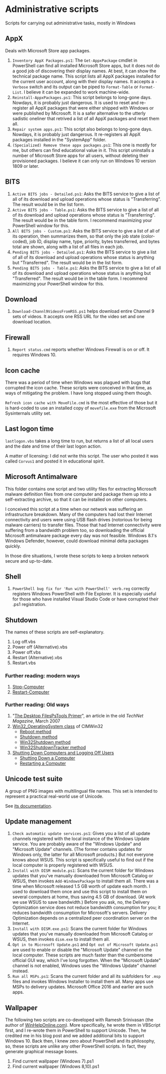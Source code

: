 # Administrative scripts
Scripts for carrying out administrative tasks, mostly in Windows

## AppX

Deals with Microsoft Store app packages.

1. `Inventory AppX Packages.ps1`: The `Get-AppxPackage` cmdlet in PowerShell can find all installed Microsoft Store apps, but it does not do a good job of discovering their display names. At best, it can show the technical package name. This script lists all AppX packages installed for the current user account, along with their display names. It accepts a `-Verbose` switch and its output can be piped to `Format-Table` or `Format-List`. I believe it can be expanded to work machine-wide.
2. `Reinstall-AppxPackages.ps1`: This script belongs to long-gone days. Nowdays, it is probably just dangerous. It is used to reset and re-register all AppX packages that were either shipped with Windows or were published by Microsoft. It is a safer alternative to the utterly sadistic oneliner that retrived a list of all AppX packages and reset them all.
3. `Repair system apps.ps1`: This script also belongs to long-gone days. Nowdays, it is probably just dangerous. It re-registers all AppX packages installed in the "SystemApp" folder.
4. `(Specialized) Remove these appx packages.ps1`: This one is mostly for me, but others can find educational value in it. This script uninstalls a number of Microsoft Store apps for all users, without deleting their provisioned packages. I believe it can only run on Windows 10 version 1809 or later.

## BITS

1. `Active BITS jobs - Detailed.ps1`: Asks the BITS service to give a list of all of its download and upload operations whose status is "Transferring". The result would be in the list form.
2. `Active BITS jobs - Table.ps1`: Asks the BITS service to give a list of all of its download and upload operations whose status is "Transferring". The result would be in the table form. I recommend maximizing your PowerShell window for this.
3. `All BITS jobs - Custom.ps1`: Asks the BITS service to give a list of all of its operation, then summarizes them, so that only the job state (color-coded), job ID, display name, type, priority, bytes transferred, and bytes total are shown, along with a list of all files in each job.
4. `Pending BITS jobs - Detailed.ps1`: Asks the BITS service to give a list of all of its download and upload operations whose status is anything but "Transferred". The result would be in the list form.
6. `Pending BITS jobs - Table.ps1`: Asks the BITS service to give a list of all of its download and upload operations whose status is anything but "Transferred". The result would be in the table form. I recommend maximizing your PowerShell window for this.

## Download

1. `Download-Channl9VideosFromRSS.ps1` helps download entire Channel 9 sets of videos. It accepts one RSS URL for the video set and one download location.

## Firewall

1. `Report status.cmd` reports whether Windows Firewall is on or off. It requires Windows 10.

## Icon cache

There was a period of time when Windows was plagued with bugs that corrupted the icon cache. These scripts were conceived in that time, as ways of mitigating the problem. I have long stopped using them though.

`Refresh icon cache with MoveFile.cmd` is the most effective of those but it is hard-coded to use an installed copy of `movefile.exe` from the Microsoft Sysinternals utility set.

## Last logon time

`lastlogon.vbs` takes a long time to run, but returns a list of all local users and the date and time of their last logon action.

A matter of licensing: I did not write this script. The user who posted it was called `Corvus1` and posted it in educational spirit.

## Microsoft Antimalware

This folder contains one script and two utility files for extracting Microsoft malware definition files from one computer and package them up into a self-extracting archive, so that it can be installed on other computers.

I conceived this script at a time when our network was suffering an infrastructure breakdown. Many of the computers had lost their Internet connectivity and users were using USB flash drives (notorious for being malware carriers) to transfer files. Those that had Internet connectivity were suffering from a bandwidth problem too, so downloading the official Microsoft antimalware package every day was not feasible. Windows 8.1's Windows Defender, however, could download minimal delta packages quickly.

In those dire situations, I wrote these scripts to keep a broken network secure and up-to-date.

## Shell

1. `PowerShell bug fix for 'Run with PowerShell' verb.reg` correctly registers Windows PowerShell with File Explorer. It is especially useful for those who have installed Visual Studio Code or have corrupted their .ps1 registration.

## Shutdown

The names of these scripts are self-explanatory.

1. Log off.vbs
2. Power off (Alternative).vbs
3. Power off.vbs
4. Restart (Alternative).vbs
5. Restart.vbs

### Further reading: modern ways

1. [Stop-Computer](https://docs.microsoft.com/en-us/powershell/module/microsoft.powershell.management/stop-computer?view=powershell-5.1)
2. [Restart-Computer](https://docs.microsoft.com/en-us/powershell/module/microsoft.powershell.management/restart-computer?view=powershell-5.1)

### Further reading: Old ways

1. "[The Desktop FilesPsTools Primer](https://docs.microsoft.com/en-us/previous-versions/technet-magazine/cc162490(v=msdn.10))", an article in the old _TechNet Magazine_, March 2007
2. [Win32_OperatingSystem class](https://docs.microsoft.com/en-us/windows/win32/cimwin32prov/win32-operatingsystem) of CIMWin32
    - [Reboot method](https://docs.microsoft.com/en-us/windows/win32/cimwin32prov/reboot-method-in-class-win32-operatingsystem)
    - [Shutdown method](https://docs.microsoft.com/en-us/windows/win32/cimwin32prov/shutdown-method-in-class-win32-operatingsystem)
    - [Win32Shutdown method](https://docs.microsoft.com/en-us/windows/win32/cimwin32prov/win32shutdown-method-in-class-win32-operatingsystem)
    - [Win32ShutdownTracker method](https://docs.microsoft.com/en-us/windows/win32/cimwin32prov/win32shutdowntracker-method-in-class-win32-operatingsystem)
3. [Shutting Down Computers and Logging Off Users](https://docs.microsoft.com/en-us/previous-versions/tn-archive/ee156553(v=technet.10))
    - [Shutting Down a Computer](https://docs.microsoft.com/en-us/previous-versions/tn-archive/ee156545(v=technet.10))
    - [Restarting a Computer](https://docs.microsoft.com/en-us/previous-versions/tn-archive/ee156548(v=technet.10))


## Unicode test suite

A group of PNG images with multilingual file names. This set is intended to represent a practical real-world use of Unicode. 

See [its documentation](Unicode%20test%20suite/README.md).

## Update management

1. `Check automatic update services.ps1`: Gives you a list of all update channels registered with the local instance of the Windows Update service. You are probably aware of the "Windows Update" and "Microsoft Update" channels. (The former contains updates for Windows only, the latter for all Microsoft products.) But not everyone knows about WSUS. This script is specifically useful to find out if the local computer is properly registered with WSUS.
2. `Install with DISM module.ps1`: Scans the current folder for Windows updates that you've manually downloaded from Microsoft Catalog or WSUS, then invokes `Add-WindowsPackage` to install them all. There was a time when Microsoft released 1.5 GB worth of update each month. I used to download them once and use this script to install them on several computers at home, thus saving 4.5 GB of download. (At work we use WSUS to save bandwidth.) Before you ask, no, the Delivery Optimization service does not reduce bandwidth consumption for you; it reduces bandwidth consumption for Microsoft's servers. Delivery Optimization depends on a centralized peer coordination server on the Internet.
3. `Install with DISM.exe.ps1`: Scans the current folder for Windows updates that you've manually downloaded from Microsoft Catalog or WSUS, then invokes `dism.exe` to install them all.
4. `Opt in to Microsoft Update.ps1` and `Opt out of Microsoft Update.ps1` are used to enable or disable the "Microsoft Update" channel on the local computer. These scripts are much faster than the cumbersome  official GUI way, which I've long forgotten. When the "Microsoft Update" channel is not enabled, Windows uses the "Windows Update" channel instead.
5. `Run all MSPs.ps1`: Scans the current folder and all its subfolders for `.msp` files and invokes Windows Installer to install them all. Many apps use MSPs to delivery updates. Microsoft Office 2016 and earlier are such apps.

## Wallpaper

The following two scripts are co-developed with Ramesh Srinivasan (the author of [WinHelpOnline.com](https://www.winhelponline.com)). More specifically, he wrote them in VBScript first, and I re-wrote them in PowerShell to support Unicode. Then, he credited me in his blog post and we added additional bits to support Windows 10. Back then, I knew zero about PowerShell and its philosophy, so, these scripts are unlike any other PowerShell scripts. In fact, they generate graphical message boxes.

1. Find current wallpaper (Windows 7).ps1
2. Find current wallpaper (Windows 8,10).ps1
